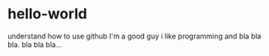 # hello-world
understand how to use github
I'm a good guy i like programming and bla bla bla.
bla bla bla...
